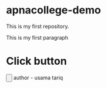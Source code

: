 # apnacollege-demo
This is my first repository.
<br>
<p>This is my first paragraph</p>
<h1>Click button</h1>
<input type="button"  placeholder=" Click">
author - usama tariq
